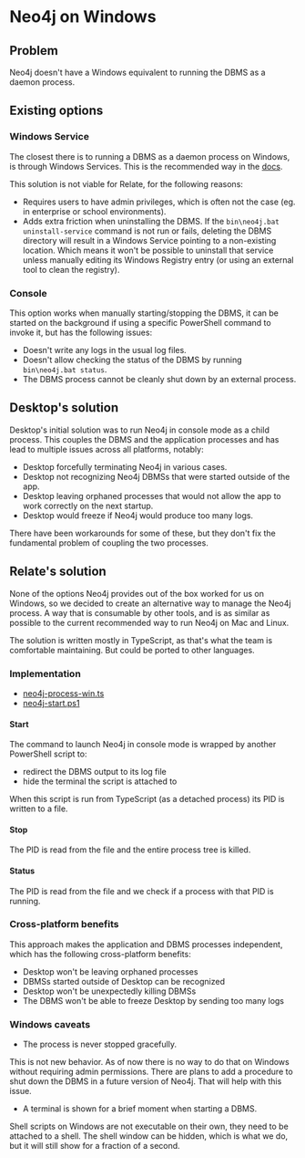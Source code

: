 # Neo4j on Windows

## Problem

Neo4j doesn't have a Windows equivalent to running the DBMS as a daemon process.

## Existing options

### Windows Service

The closest there is to running a DBMS as a daemon process on Windows, is through
Windows Services. This is the recommended way in the [docs](https://neo4j.com/docs/operations-manual/current/installation/windows/).

This solution is not viable for Relate, for the following reasons:

-   Requires users to have admin privileges, which is often not the case (eg. in
    enterprise or school environments).
-   Adds extra friction when uninstalling the DBMS. If the `bin\neo4j.bat uninstall-service`
    command is not run or fails, deleting the DBMS directory will result in a Windows
    Service pointing to a non-existing location. Which means it won't be possible
    to uninstall that service unless manually editing its Windows Registry entry
    (or using an external tool to clean the registry).

### Console

This option works when manually starting/stopping the DBMS, it can be started on
the background if using a specific PowerShell command to invoke it, but has the
following issues:

-   Doesn't write any logs in the usual log files.
-   Doesn't allow checking the status of the DBMS by running `bin\neo4j.bat status`.
-   The DBMS process cannot be cleanly shut down by an external process.

## Desktop's solution

Desktop's initial solution was to run Neo4j in console mode as a child process.
This couples the DBMS and the application processes and has lead to multiple
issues across all platforms, notably:

-   Desktop forcefully terminating Neo4j in various cases.
-   Desktop not recognizing Neo4j DBMSs that were started outside of the app.
-   Desktop leaving orphaned processes that would not allow the app to work
    correctly on the next startup.
-   Desktop would freeze if Neo4j would produce too many logs.

There have been workarounds for some of these, but they don't fix the
fundamental problem of coupling the two processes.

## Relate's solution

None of the options Neo4j provides out of the box worked for us on Windows, so
we decided to create an alternative way to manage the Neo4j process. A way that
is consumable by other tools, and is as similar as possible to the current
recommended way to run Neo4j on Mac and Linux.

The solution is written mostly in TypeScript, as that's what the team is
comfortable maintaining. But could be ported to other languages.

### Implementation

-   [neo4j-process-win.ts](../packages/common/src/utils/dbmss/neo4j-process-win.ts)
-   [neo4j-start.ps1](../packages/common/neo4j-start.ps1)

#### Start

The command to launch Neo4j in console mode is wrapped by another PowerShell
script to:

-   redirect the DBMS output to its log file
-   hide the terminal the script is attached to

When this script is run from TypeScript (as a detached process) its PID is
written to a file.

#### Stop

The PID is read from the file and the entire process tree is killed.

#### Status

The PID is read from the file and we check if a process with that PID is running.

### Cross-platform benefits

This approach makes the application and DBMS processes independent, which has
the following cross-platform benefits:

-   Desktop won't be leaving orphaned processes
-   DBMSs started outside of Desktop can be recognized
-   Desktop won't be unexpectedly killing DBMSs
-   The DBMS won't be able to freeze Desktop by sending too many logs

### Windows caveats

-   The process is never stopped gracefully.

This is not new behavior. As of now there is no way to do
that on Windows without requiring admin permissions. There are plans to add a
procedure to shut down the DBMS in a future version of Neo4j. That will help with
this issue.

-   A terminal is shown for a brief moment when starting a DBMS.

Shell scripts on Windows are not executable on their own, they need to be
attached to a shell. The shell window can be hidden, which is what we do, but it
will still show for a fraction of a second.

